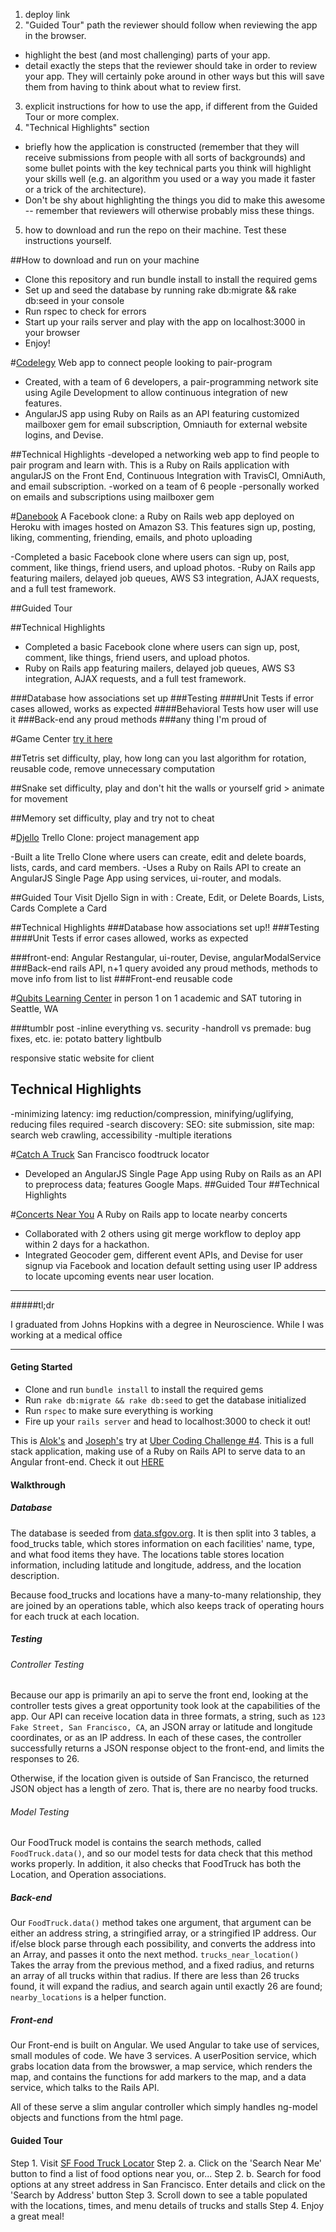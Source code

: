 
1. deploy link
2. "Guided Tour" path the reviewer should follow when reviewing the app in the browser.
  - highlight the best (and most challenging) parts of your app.
  - detail exactly the steps that the reviewer should take in order to review your app. They will certainly poke around in other ways but this will save them from having to think about what to review first.
3. explicit instructions for how to use the app, if different from the Guided Tour or more complex.
4. "Technical Highlights" section
  - briefly how the application is constructed (remember that they will receive submissions from people with all sorts of backgrounds) and some bullet points with the key technical parts you think will highlight your skills well (e.g. an algorithm you used or a way you made it faster or a trick of the architecture).
  - Don't be shy about highlighting the things you did to make this awesome -- remember that reviewers will otherwise probably miss these things.
5. how to download and run the repo on their machine. Test these instructions yourself.



##How to download and run on your machine
- Clone this repository and run bundle install to install the required gems
- Set up and seed the database by running rake db:migrate && rake db:seed in your console
- Run rspec to check for errors
- Start up your rails server and play with the app on localhost:3000 in your browser
- Enjoy!



#[Codelegy](www.codelegy.xyz)
Web app to connect people looking to pair-program
- Created, with a team of 6 developers, a pair-programming network site using Agile Development to allow continuous integration of new features.
- AngularJS app using Ruby on Rails as an API featuring customized mailboxer gem for email subscription, Omniauth for external website logins, and Devise.

##Technical Highlights
-developed a networking web app to find people to pair program and learn with.  This is a Ruby on Rails application with angularJS on the Front End, Continuous Integration with TravisCI, OmniAuth, and email subscription.
-worked on a team of 6 people
-personally worked on emails and subscriptions using mailboxer gem


#[Danebook](www.github.com/aliceFung/danebook)
A Facebook clone: a Ruby on Rails web app deployed on Heroku with images hosted on Amazon S3. This features sign up, posting, liking, commenting, friending, emails, and photo uploading

-Completed a basic Facebook clone where users can sign up, post, comment, like things, friend users, and upload photos.
-Ruby on Rails app featuring mailers, delayed job queues, AWS S3 integration, AJAX requests, and a full test framework.

##Guided Tour

##Technical Highlights
- Completed a basic Facebook clone where users can sign up, post, comment, like things, friend users, and upload photos.
- Ruby on Rails app featuring mailers, delayed job queues, AWS S3 integration, AJAX requests, and a full test framework.

###Database
how associations set up
###Testing
####Unit Tests
if error cases allowed, works as expected
####Behavioral Tests
how user will use it
###Back-end
any proud methods
###any thing I'm proud of



#Game Center
[try it here]()

##Tetris
set difficulty, play, how long can you last
algorithm for rotation, reusable code, remove unnecessary computation

##Snake
set difficulty, play and don't hit the walls or yourself
grid > animate for movement

##Memory
set difficulty, play and try not to cheat




#[Djello](github.com/aliceFung/project_djello)
Trello Clone: project management app

-Built a lite Trello Clone where users can create, edit and delete boards, lists, cards, and card members.
-Uses a Ruby on Rails API to create an AngularJS Single Page App using services, ui-router, and modals.

##Guided Tour
Visit Djello
Sign in with :
Create, Edit, or Delete Boards, Lists, Cards
Complete a Card

##Technical Highlights
###Database
how associations set up!!
###Testing
####Unit Tests
if error cases allowed, works as expected

###front-end: Angular
Restangular,
ui-router,
Devise,
angularModalService
###Back-end
rails API, n+1 query avoided
any proud methods, methods to move info from list to list
###Front-end
reusable code


#[Qubits Learning Center](qubitslc.com)
in person 1 on 1 academic and SAT tutoring in Seattle, WA

###tumblr post
-inline everything vs. security
-handroll vs premade: bug fixes, etc. ie: potato battery lightbulb

responsive static website for client
## Technical Highlights
-minimizing latency: img reduction/compression, minifying/uglifying, reducing files required
-search discovery: SEO: site submission, site map: search web crawling, accessibility
-multiple iterations


#[Catch A Truck](www.github.com/aliceFung/catch_a_truck)
San Francisco foodtruck locator
- Developed an AngularJS Single Page App using Ruby on Rails as an API to preprocess data; features Google Maps.
##Guided Tour
##Technical Highlights


#[Concerts Near You](github.com/aliceFung/concerts_near_you)
A Ruby on Rails app to locate nearby concerts
- Collaborated with 2 others using git merge workflow to deploy app within 2 days for a hackathon.
- Integrated Geocoder gem, different event APIs, and Devise for user signup via Facebook and location default setting using user IP address to locate upcoming events near user location.












_______________________________________________________

#####tl;dr

I graduated from Johns Hopkins with a degree in Neuroscience. While I was working at a medical office










-----------------------------------------------------














#### Geting Started
*  Clone and run `bundle install` to install the required gems
*  Run `rake db:migrate && rake db:seed` to get the database initialized
*  Run `rspec` to make sure everything is working
*  Fire up your `rails server` and head to localhost:3000 to check it out!

This is [Alok's](https://github.com/alokpradhan/food_truck_app) and [Joseph's](https://github.com/joseph-lozano/food_truck_app) try at [Uber Coding Challenge #4](https://github.com/uber/coding-challenge-tools/blob/master/coding_challenge.md#food-trucks).  This is a full stack application, making use of a Ruby on Rails API to serve data to an Angular front-end. Check it out [HERE](http://stormy-wave-6805.herokuapp.com/)

#### Walkthrough
##### Database
The database is seeded from [data.sfgov.org](http://data.sfgov.org/resource/rqzj-sfat.json). It is then split into 3 tables, a food_trucks table, which stores information on each facilities' name, type, and what food items they have. The locations table stores location information, including latitude and longitude, address, and the location description.

Because food_trucks and locations have a many-to-many relationship, they are joined by an operations table, which also keeps track of operating hours for each truck at each location.

##### Testing
###### Controller Testing
Because our app is primarily an api to serve the front end, looking at the controller tests gives a great opportunity took look at the capabilities of the app.  Our API can receive location data in three formats, a string, such as `123 Fake Street, San Francisco, CA`, an JSON array or latitude and longitude coordinates, or as an IP address. In each of these cases, the controller successfully returns a JSON response object to the front-end, and limits the responses to 26.

Otherwise, if the location given is outside of San Francisco, the returned JSON object has a length of zero. That is, there are no nearby food trucks.
###### Model Testing
Our FoodTruck model is contains the search methods, called `FoodTruck.data()`, and so our model tests for data check that this method works properly. In addition, it also checks that FoodTruck has both the Location, and Operation associations.

##### Back-end
Our `FoodTruck.data()` method takes one argument, that argument can be either an address string, a stringified array, or a stringified IP address. Our if/else block parse through each possibility, and converts the address into an Array, and passes it onto the next method. `trucks_near_location()` Takes the array from the previous method, and a fixed radius, and returns an array of all trucks within that radius. If there are less than 26 trucks found, it will expand the radius, and search again until exactly 26 are found; `nearby_locations` is a helper function.

##### Front-end
Our Front-end is built on Angular. We used Angular to take use of services, small modules of code. We have 3 services. A userPosition service, which grabs location data from the browswer, a map service, which renders the map, and contains the functions for add markers to the map, and a data service, which talks to the Rails API.

All of these serve a slim angular controller which simply handles ng-model objects and functions from the html page.

#### Guided Tour
Step 1. Visit [SF Food Truck Locator](http://stormy-wave-6805.herokuapp.com/)
Step 2. a. Click on the 'Search Near Me' button to find a list of food options near you, or...
Step 2. b. Search for food options at any street address in San Francisco. Enter details and click on the 'Search by Address' button
Step 3. Scroll down to see a table populated with the locations, times, and menu details of trucks and stalls
Step 4. Enjoy a great meal!

